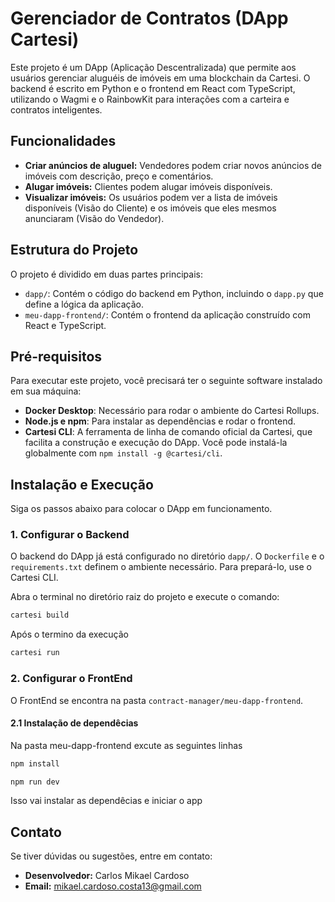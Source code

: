 # Gerenciador de Contratos (DApp Cartesi)

Este projeto é um DApp (Aplicação Descentralizada) que permite aos usuários gerenciar aluguéis de imóveis em uma blockchain da Cartesi. O backend é escrito em Python e o frontend em React com TypeScript, utilizando o Wagmi e o RainbowKit para interações com a carteira e contratos inteligentes.

## Funcionalidades
* **Criar anúncios de aluguel:** Vendedores podem criar novos anúncios de imóveis com descrição, preço e comentários.
* **Alugar imóveis:** Clientes podem alugar imóveis disponíveis.
* **Visualizar imóveis:** Os usuários podem ver a lista de imóveis disponíveis (Visão do Cliente) e os imóveis que eles mesmos anunciaram (Visão do Vendedor).

## Estrutura do Projeto
O projeto é dividido em duas partes principais:
* `dapp/`: Contém o código do backend em Python, incluindo o `dapp.py` que define a lógica da aplicação.
* `meu-dapp-frontend/`: Contém o frontend da aplicação construído com React e TypeScript.

## Pré-requisitos
Para executar este projeto, você precisará ter o seguinte software instalado em sua máquina:
* **Docker Desktop**: Necessário para rodar o ambiente do Cartesi Rollups.
* **Node.js e npm**: Para instalar as dependências e rodar o frontend.
* **Cartesi CLI**: A ferramenta de linha de comando oficial da Cartesi, que facilita a construção e execução do DApp. Você pode instalá-la globalmente com `npm install -g @cartesi/cli`.

## Instalação e Execução

Siga os passos abaixo para colocar o DApp em funcionamento.

### 1. Configurar o Backend

O backend do DApp já está configurado no diretório `dapp/`. O `Dockerfile` e o `requirements.txt` definem o ambiente necessário. Para prepará-lo, use o Cartesi CLI.

Abra o terminal no diretório raiz do projeto e execute o comando:
```bash
cartesi build
```
Após o termino da execução
```bash
cartesi run
```

### 2. Configurar o FrontEnd

O FrontEnd se encontra na pasta `contract-manager/meu-dapp-frontend`.

#### 2.1 Instalação de dependêcias
Na pasta meu-dapp-frontend excute as seguintes linhas
```bash
npm install
```
```bash
npm run dev
```
Isso vai instalar as dependêcias e iniciar o app

## Contato

Se tiver dúvidas ou sugestões, entre em contato:

- **Desenvolvedor:** Carlos Mikael Cardoso
- **Email:** mikael.cardoso.costa13@gmail.com
